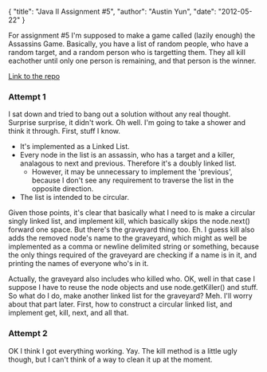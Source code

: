 {
    "title": "Java II Assignment #5",
    "author": "Austin Yun",
    "date": "2012-05-22"
}

For assignment #5 I'm supposed to make a game called (lazily enough) the
Assassins Game. Basically, you have a list of random people, who have a random
target, and a random person who is targetting them. They all kill eachother
until only one person is remaining, and that person is the winner.

[Link to the repo][1]

### Attempt 1

I sat down and tried to bang out a solution without any real thought. Surprise
surprise, it didn't work. Oh well. I'm going to take a shower and think it
through. First, stuff I know.

* It's implemented as a Linked List.
* Every node in the list is an assassin, who has a target and a killer,
  analagous to next and previous. Therefore it's a doubly linked list.
   * However, it may be unnecessary to implement the 'previous', because I don't
     see any requirement to traverse the list in the opposite direction.
* The list is intended to be circular.

Given those points, it's clear that basically what I need to is make a circular
singly linked list, and implement kill, which basically skips the node.next()
forward one space. But there's the graveyard thing too. Eh. I guess kill also
adds the removed node's name to the graveyard, which might as well be
implemented as a comma or newline delimited string or something, because the
only things required of the graveyard are checking if a name is in it, and
printing the names of everyone who's in it.

Actually, the graveyard also includes who killed who. OK, well in that case I
suppose I have to reuse the node objects and use node.getKiller() and stuff. So
what do I do, make another linked list for the graveyard? Meh. I'll worry about
that part later. First, how to construct a circular linked list, and implement
get, kill, next, and all that.

### Attempt 2

OK I think I got everything working. Yay. The kill method is a little ugly
though, but I can't think of a way to clean it up at the moment.

[1]: http://github.com/austinyun/C-Sci/tree/master/C-Sci-143/Assignment%205/src
